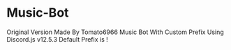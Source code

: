 # Music-Bot
Original Version Made By Tomato6966
Music Bot With Custom Prefix Using Discord.js v12.5.3
Default Prefix is !
